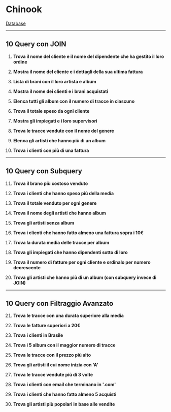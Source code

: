 # Chinook

[Database](../../09_data/chinook/Chinook_MySql.sql)

---

## **10 Query con JOIN**  


1. **Trova il nome del cliente e il nome del dipendente che ha gestito il loro ordine**  

2. **Mostra il nome del cliente e i dettagli della sua ultima fattura**  

3. **Lista di brani con il loro artista e album**  

4. **Mostra il nome dei clienti e i brani acquistati**  

5. **Elenca tutti gli album con il numero di tracce in ciascuno**  

6. **Trova il totale speso da ogni cliente**  

7. **Mostra gli impiegati e i loro supervisori**  

8. **Trova le tracce vendute con il nome del genere**  

9. **Elenca gli artisti che hanno più di un album**  

10. **Trova i clienti con più di una fattura**  

---

## **10 Query con Subquery**  

11. **Trova il brano più costoso venduto**  

12. **Trova i clienti che hanno speso più della media**  

13. **Trova il totale venduto per ogni genere**  

14. **Trova il nome degli artisti che hanno album**  

15. **Trova gli artisti senza album**  

16. **Trova i clienti che hanno fatto almeno una fattura sopra i 10€**  

17. **Trova la durata media delle tracce per album**  

18. **Trova gli impiegati che hanno dipendenti sotto di loro**  

19. **Trova il numero di fatture per ogni cliente e ordinalo per numero decrescente**  

20. **Trova gli artisti che hanno più di un album (con subquery invece di JOIN)**  

---

## **10 Query con Filtraggio Avanzato**  

21. **Trova le tracce con una durata superiore alla media**  

22. **Trova le fatture superiori a 20€**  

23. **Trova i clienti in Brasile**  

24. **Trova i 5 album con il maggior numero di tracce**  

25. **Trova le tracce con il prezzo più alto**  

26. **Trova gli artisti il cui nome inizia con 'A'**  

27. **Trova le tracce vendute più di 3 volte**  

28. **Trova i clienti con email che terminano in '.com'**  

29. **Trova i clienti che hanno fatto almeno 5 acquisti**  

30. **Trova gli artisti più popolari in base alle vendite**  
